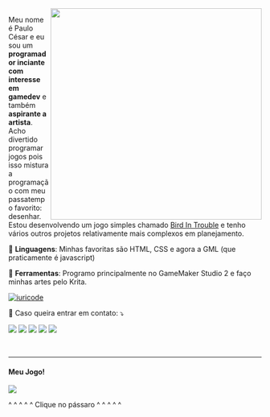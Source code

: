 <img src="THELICH.png" min-width="420px" max-width="420px" width="420px" align="right">

<p align="left"> 
  Meu nome é Paulo César e eu sou um <strong>programador inciante com interesse em gamedev</strong> e também <strong>aspirante a artista</strong>.<br>
  Acho divertido programar jogos pois isso mistura a programação com meu passatempo favorito: desenhar. Estou desenvolvendo um jogo simples chamado <a href="https://paulok3tchup.itch.io/bird-in-trouble" alt="Bird In Trouble">Bird In Trouble</a> e tenho vários outros projetos relativamente mais complexos em planejamento.

</p>

<p align="left">
  🦄 <strong>Linguagens</strong>: Minhas favoritas são HTML, CSS e agora a GML (que praticamente é javascript)
</p>

<p align="left">
  💼 <strong>Ferramentas</strong>: Programo principalmente no GameMaker Studio 2 e faço minhas artes pelo Krita.
</p>

[![iuricode](https://github-readme-stats.vercel.app/api/top-langs/?username=paulok3tchup&hide=html&layout=compact&theme=default)](https://github.com/anuraghazra/github-readme-stats)

<p align="left">
  💌 Caso queira entrar em contato: ⤵️
</p>

<p align="left">
  <a href="mailto:passandoalimpo13@gmail.com" alt="Gmail">
  <img src="https://img.shields.io/badge/Gmail-D14836?style=for-the-badge&logo=gmail&logoColor=white" /></a>

  <a href="https://www.instagram.com/paulok3tchup/" alt="Instagram">
  <img src="https://img.shields.io/badge/Instagram-E4405F?style=for-the-badge&logo=instagram&logoColor=white"/></a>

  <a href="https://twitter.com/oficial_gamesbr" alt="Twitter">
  <img src="https://img.shields.io/badge/Twitter-1DA1F2?style=for-the-badge&logo=twitter&logoColor=white"/></a>

  <a href="https://www.youtube.com/@PauloK3tchup" alt="YouTube">
  <img src="https://img.shields.io/badge/YouTube-FF0000?style=for-the-badge&logo=youtube&logoColor=white"/></a>

  <a href="https://paulok3tchup.itch.io/" alt="Itch.io">
  <img src="https://img.shields.io/badge/Itch.io-FA5C5C?style=for-the-badge&logo=itch.io&logoColor=white"/></a>
</p>

<br>
<hr>

<h4>Meu Jogo!</h4>
<a href="https://paulok3tchup.itch.io/bird-in-trouble" alt="BirdInTrouble">
<img src="https://img.itch.zone/aW1nLzEzMzk0NzY2LnBuZw==/original/2tgs%2Bc.png"/></a>
<p>^ ^ ^ ^ ^ Clique no pássaro ^ ^ ^ ^ ^</p>
